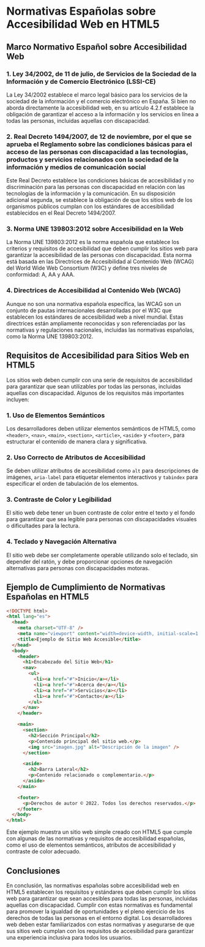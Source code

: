 # Normativas Españolas sobre Accesibilidad Web en HTML5

## Marco Normativo Español sobre Accesibilidad Web

### 1. Ley 34/2002, de 11 de julio, de Servicios de la Sociedad de la Información y de Comercio Electrónico (LSSI-CE)

La Ley 34/2002 establece el marco legal básico para los servicios de la sociedad de la información y el comercio electrónico en España. Si bien no aborda directamente la accesibilidad web, en su artículo 4.2.f establece la obligación de garantizar el acceso a la información y los servicios en línea a todas las personas, incluidas aquellas con discapacidad.

### 2. Real Decreto 1494/2007, de 12 de noviembre, por el que se aprueba el Reglamento sobre las condiciones básicas para el acceso de las personas con discapacidad a las tecnologías, productos y servicios relacionados con la sociedad de la información y medios de comunicación social

Este Real Decreto establece las condiciones básicas de accesibilidad y no discriminación para las personas con discapacidad en relación con las tecnologías de la información y la comunicación. En su disposición adicional segunda, se establece la obligación de que los sitios web de los organismos públicos cumplan con los estándares de accesibilidad establecidos en el Real Decreto 1494/2007.

### 3. Norma UNE 139803:2012 sobre Accesibilidad en la Web

La Norma UNE 139803:2012 es la norma española que establece los criterios y requisitos de accesibilidad que deben cumplir los sitios web para garantizar la accesibilidad de las personas con discapacidad. Esta norma está basada en las Directrices de Accesibilidad al Contenido Web (WCAG) del World Wide Web Consortium (W3C) y define tres niveles de conformidad: A, AA y AAA.

### 4. Directrices de Accesibilidad al Contenido Web (WCAG)

Aunque no son una normativa española específica, las WCAG son un conjunto de pautas internacionales desarrolladas por el W3C que establecen los estándares de accesibilidad web a nivel mundial. Estas directrices están ampliamente reconocidas y son referenciadas por las normativas y regulaciones nacionales, incluidas las normativas españolas, como la Norma UNE 139803:2012.

## Requisitos de Accesibilidad para Sitios Web en HTML5

Los sitios web deben cumplir con una serie de requisitos de accesibilidad para garantizar que sean utilizables por todas las personas, incluidas aquellas con discapacidad. Algunos de los requisitos más importantes incluyen:

### 1. Uso de Elementos Semánticos

Los desarrolladores deben utilizar elementos semánticos de HTML5, como `<header>`, `<nav>`, `<main>`, `<section>`, `<article>`, `<aside>` y `<footer>`, para estructurar el contenido de manera clara y significativa.

### 2. Uso Correcto de Atributos de Accesibilidad

Se deben utilizar atributos de accesibilidad como `alt` para descripciones de imágenes, `aria-label` para etiquetar elementos interactivos y `tabindex` para especificar el orden de tabulación de los elementos.

### 3. Contraste de Color y Legibilidad

El sitio web debe tener un buen contraste de color entre el texto y el fondo para garantizar que sea legible para personas con discapacidades visuales o dificultades para la lectura.

### 4. Teclado y Navegación Alternativa

El sitio web debe ser completamente operable utilizando solo el teclado, sin depender del ratón, y debe proporcionar opciones de navegación alternativas para personas con discapacidades motoras.

## Ejemplo de Cumplimiento de Normativas Españolas en HTML5

```html
<!DOCTYPE html>
<html lang="es">
  <head>
    <meta charset="UTF-8" />
    <meta name="viewport" content="width=device-width, initial-scale=1.0" />
    <title>Ejemplo de Sitio Web Accesible</title>
  </head>
  <body>
    <header>
      <h1>Encabezado del Sitio Web</h1>
      <nav>
        <ul>
          <li><a href="#">Inicio</a></li>
          <li><a href="#">Acerca de</a></li>
          <li><a href="#">Servicios</a></li>
          <li><a href="#">Contacto</a></li>
        </ul>
      </nav>
    </header>

    <main>
      <section>
        <h2>Sección Principal</h2>
        <p>Contenido principal del sitio web.</p>
        <img src="imagen.jpg" alt="Descripción de la imagen" />
      </section>

      <aside>
        <h2>Barra Lateral</h2>
        <p>Contenido relacionado o complementario.</p>
      </aside>
    </main>

    <footer>
      <p>Derechos de autor © 2022. Todos los derechos reservados.</p>
    </footer>
  </body>
</html>
```

Este ejemplo muestra un sitio web simple creado con HTML5 que cumple con algunas de las normativas y requisitos de accesibilidad españolas, como el uso de elementos semánticos, atributos de accesibilidad y contraste de color adecuado.

## Conclusiones

En conclusión, las normativas españolas sobre accesibilidad web en HTML5 establecen los requisitos y estándares que deben cumplir los sitios web para garantizar que sean accesibles para todas las personas, incluidas aquellas con discapacidad. Cumplir con estas normativas es fundamental para promover la igualdad de oportunidades y el pleno ejercicio de los derechos de todas las personas en el entorno digital. Los desarrolladores web deben estar familiarizados con estas normativas y asegurarse de que sus sitios web cumplan con los requisitos de accesibilidad para garantizar una experiencia inclusiva para todos los usuarios.
